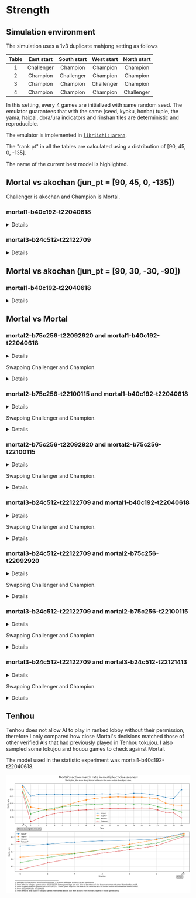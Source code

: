 # Strength
## Simulation environment
The simulation uses a 1v3 duplicate mahjong setting as follows

| Table | East start | South start | West start | North start |
|:---:|:---:|:---:|:---:|:---:|
| 1 | Challenger | Champion | Champion | Champion |
| 2 | Champion | Challenger | Champion | Champion |
| 3 | Champion | Champion | Challenger | Champion |
| 4 | Champion | Champion | Champion | Challenger |

In this setting, every 4 games are initialized with same random seed. The emulator guarantees that with the same (seed, kyoku, honba) tuple, the yama, haipai, dora/ura indicators and rinshan tiles are deterministic and reproducible.

The emulator is implemented in [`libriichi::arena`](https://github.com/Equim-chan/Mortal/tree/main/libriichi/src/arena).

The "rank pt" in all the tables are calculated using a distribution of [90, 45, 0, -135].

The name of the <span class="best-model">current best model</span> is highlighted.

## Mortal vs akochan (jun_pt = [90, 45, 0, -135])
Challenger is akochan and Champion is Mortal.

### mortal1-b40c192-t22040618
<details>

|  | akochan (x1) | **mortal1-b40c192-t22040618** (x3) |
|---:|:---|:---|
| Games | 23432 | 70296 |
| Rounds | 250168 | 750504 |
| Rounds as dealer | 61330 | 188838 |
|  |  |  |
| 1st (rate) | 5582 (0.238221) | 17850 (0.253926) |
| 2nd (rate) | 5521 (0.235618) | 17911 (0.254794) |
| 3rd (rate) | 5894 (0.251536) | 17538 (0.249488) |
| 4th (rate) | 6435 (0.274624) | 16997 (0.241792) |
| Tobi(rate) | 1916 (0.081769) | 4426 (0.062962) |
| Avg rank | 2.562564 | 2.479145 |
| Total rank pt | -117900 | 117900 |
| Avg rank pt | -5.031581 | **1.677194** 👑 |
| Total Δscore | -28694400 | 28694400 |
| Avg game Δscore | -1224.581769 | 408.193923 |
| Avg round Δscore | -114.700521 | 38.233507 |
|  |  |  |
| Win rate | 0.195952 | 0.213570 |
| Deal-in rate | 0.131907 | 0.114841 |
| Call rate | 0.333208 | 0.296321 |
| Riichi rate | 0.215923 | 0.181443 |
| Ryukyoku rate | 0.168335 | 0.168335 |
|  |  |  |
| Avg winning Δscore | 6747.283817 | 6483.038962 |
| Avg winning Δscore as dealer | 8812.331701 | 8439.922489 |
| Avg winning Δscore as non-dealer | 5996.378202 | 5727.687944 |
| Avg riichi winning Δscore | 8271.697489 | 8079.942256 |
| Avg open winning Δscore | 4976.754839 | 4976.946811 |
| Avg dama winning Δscore | 7745.257453 | 6515.832517 |
| Avg ryukyoku Δscore | 77.555091 | -25.851697 |
|  |  |  |
| Avg winning turn | 11.182881 | 11.129126 |
| Avg riichi winning turn | 11.249845 | 11.126644 |
| Avg open winning turn | 11.117438 | 11.086393 |
| Avg dama winning turn | 11.120403 | 11.264727 |
|  |  |  |
| Avg deal-in turn | 11.617261 | 11.485306 |
| Avg deal-in Δscore | -5334.579836 | -5332.635255 |
| Avg deal-in Δscore to dealer | -7075.531317 | -7104.268622 |
| Avg deal-in Δscore to non-dealer | -4692.321414 | -4716.800350 |
|  |  |  |
| Chasing riichi rate | 0.148842 | 0.180357 |
| Riichi chased rate | 0.182350 | 0.175775 |
| Winning rate after riichi | 0.447470 | 0.485805 |
| Deal-in rate after riichi | 0.159913 | 0.149147 |
| Avg riichi turn | 7.944443 | 7.798390 |
| Avg riichi Δscore | 2916.183794 | 3207.900187 |
|  |  |  |
| Avg number of calls | 1.433600 | 1.449355 |
| Winning rate after call | 0.267125 | 0.317703 |
| Deal-in rate after call | 0.145337 | 0.131733 |
| Avg call Δscore | 562.586674 | 907.807905 |
|  |  |  |
| Dealer wins/all dealer rounds | 0.213142 | 0.236388 |
| Dealer wins/all wins | 0.266661 | 0.278498 |
| Deal-in to dealer/all deal-ins | 0.269493 | 0.257945 |
|  |  |  |
| Yakuman (rate) | 21 (0.000083944) | 112 (0.000149233) |
| Nagashi mangan (rate) | 0 (0.000000000) | 20 (0.000026649) |

</details>

### <span class="best-model">mortal3-b24c512-t22122709</span>
<details>

|  | akochan (x1) | **<span class="best-model">mortal3-b24c512-t22122709</span>** (x3) |
|---:|:---|:---|
| Games | 13152 | 39456 |
| Rounds | 140132 | 420396 |
| Rounds as dealer | 34602 | 105530 |
|  |  |  |
| 1st (rate) | 3121 (0.237302) | 10031 (0.254233) |
| 2nd (rate) | 3116 (0.236922) | 10036 (0.254359) |
| 3rd (rate) | 3243 (0.246578) | 9909 (0.251141) |
| 4th (rate) | 3672 (0.279197) | 9480 (0.240268) |
| Tobi(rate) | 1028 (0.078163) | 2439 (0.061816) |
| Avg rank | 2.567670 | 2.477443 |
| Total rank pt | -74610 | 74610 |
| Avg rank pt | -5.672901 | **1.890967** 👑 |
| Total Δscore | -14601500 | 14601500 |
| Avg game Δscore | -1110.211375 | 370.070458 |
| Avg round Δscore | -104.198185 | 34.732728 |
|  |  |  |
| Win rate | 0.195352 | 0.212157 |
| Deal-in rate | 0.130420 | 0.112613 |
| Call rate | 0.330075 | 0.293685 |
| Riichi rate | 0.215304 | 0.189110 |
| Ryukyoku rate | 0.172801 | 0.172801 |
|  |  |  |
| Avg winning Δscore | 6807.616438 | 6510.059424 |
| Avg winning Δscore as dealer | 9027.834773 | 8508.379567 |
| Avg winning Δscore as non-dealer | 5983.888416 | 5760.331190 |
| Avg riichi winning Δscore | 8404.128236 | 8146.596125 |
| Avg open winning Δscore | 4985.047857 | 4842.311007 |
| Avg dama winning Δscore | 7606.341789 | 6749.915065 |
| Avg ryukyoku Δscore | 90.192030 | -30.064010 |
|  |  |  |
| Avg winning turn | 11.143854 | 11.182128 |
| Avg riichi winning turn | 11.242041 | 11.182500 |
| Avg open winning turn | 11.055497 | 11.142524 |
| Avg dama winning turn | 10.995995 | 11.320519 |
|  |  |  |
| Avg deal-in turn | 11.714325 | 11.457247 |
| Avg deal-in Δscore | -5299.611512 | -5284.607748 |
| Avg deal-in Δscore to dealer | -6995.398902 | -7088.703069 |
| Avg deal-in Δscore to non-dealer | -4706.123504 | -4674.846678 |
|  |  |  |
| Chasing riichi rate | 0.157370 | 0.180702 |
| Riichi chased rate | 0.183255 | 0.179620 |
| Winning rate after riichi | 0.445593 | 0.485013 |
| Deal-in rate after riichi | 0.159557 | 0.149470 |
| Avg riichi turn | 7.954758 | 7.815939 |
| Avg riichi Δscore | 2979.530012 | 3245.600684 |
|  |  |  |
| Avg number of calls | 1.441908 | 1.435309 |
| Winning rate after call | 0.268798 | 0.319494 |
| Deal-in rate after call | 0.145285 | 0.124854 |
| Avg call Δscore | 592.184460 | 914.366131 |
|  |  |  |
| Dealer wins/all dealer rounds | 0.214092 | 0.230579 |
| Dealer wins/all wins | 0.270612 | 0.272822 |
| Deal-in to dealer/all deal-ins | 0.259247 | 0.252609 |
|  |  |  |
| Yakuman (rate) | 16 (0.000114178) | 49 (0.000116557) |
| Nagashi mangan (rate) | 0 (0.000000000) | 46 (0.000109421) |

</details>

## Mortal vs akochan (jun_pt = [90, 30, -30, -90])
### mortal1-b40c192-t22040618
<details>

|  | akochan (x1) | **mortal1-b40c192-t22040618** (x3) |
|---:|:---|:---|
| Games | 24388 | 73164 |
| Rounds | 259986 | 779958 |
| Rounds as dealer | 63936 | 196050 |
|  |  |  |
| 1st (rate) | 6047 (0.247950) | 18341 (0.250683) |
| 2nd (rate) | 5887 (0.241389) | 18501 (0.252870) |
| 3rd (rate) | 5470 (0.224291) | 18918 (0.258570) |
| 4th (rate) | 6984 (0.286370) | 17404 (0.237877) |
| Tobi(rate) | 2058 (0.084386) | 4580 (0.062599) |
| Avg rank | 2.549082 | 2.483639 |
| Total rank pt | -133695 | 133695 |
| Avg rank pt | -5.481999 | **1.827333** 👑 |
| Total Δscore | -24085000 | 24085000 |
| Avg game Δscore | -987.575857 | 329.191952 |
| Avg round Δscore | -92.639604 | 30.879868 |
|  |  |  |
| Win rate | 0.197126 | 0.213935 |
| Deal-in rate | 0.138531 | 0.114030 |
| Call rate | 0.331276 | 0.296377 |
| Riichi rate | 0.225578 | 0.180537 |
| Ryukyoku rate | 0.166147 | 0.166147 |
|  |  |  |
| Avg winning Δscore | 6887.453659 | 6442.207240 |
| Avg winning Δscore as dealer | 9107.688304 | 8355.842889 |
| Avg winning Δscore as non-dealer | 6097.529166 | 5710.956124 |
| Avg riichi winning Δscore | 8426.118884 | 8015.720543 |
| Avg open winning Δscore | 5089.079611 | 4977.606459 |
| Avg dama winning Δscore | 7552.749577 | 6456.614746 |
| Avg ryukyoku Δscore | 168.024817 | -56.008272 |
|  |  |  |
| Avg winning turn | 11.229112 | 11.082213 |
| Avg riichi winning turn | 11.295316 | 11.068438 |
| Avg open winning turn | 11.173257 | 11.056963 |
| Avg dama winning turn | 11.048223 | 11.199211 |
|  |  |  |
| Avg deal-in turn | 11.619114 | 11.451006 |
| Avg deal-in Δscore | -5321.343292 | -5345.643643 |
| Avg deal-in Δscore to dealer | -6970.939034 | -7139.180226 |
| Avg deal-in Δscore to non-dealer | -4706.768293 | -4734.051536 |
|  |  |  |
| Chasing riichi rate | 0.166999 | 0.176882 |
| Riichi chased rate | 0.173581 | 0.183203 |
| Winning rate after riichi | 0.441182 | 0.488023 |
| Deal-in rate after riichi | 0.159309 | 0.150216 |
| Avg riichi turn | 8.046447 | 7.780905 |
| Avg riichi Δscore | 2947.654611 | 3181.566071 |
|  |  |  |
| Avg number of calls | 1.444425 | 1.453448 |
| Winning rate after call | 0.267187 | 0.320407 |
| Deal-in rate after call | 0.153808 | 0.131492 |
| Avg call Δscore | 564.244662 | 914.957043 |
|  |  |  |
| Dealer wins/all dealer rounds | 0.210351 | 0.235312 |
| Dealer wins/all wins | 0.262420 | 0.276477 |
| Deal-in to dealer/all deal-ins | 0.271435 | 0.254287 |
|  |  |  |
| Yakuman (rate) | 31 (0.000119237) | 163 (0.000208986) |
| Nagashi mangan (rate) | 0 (0.000000000) | 15 (0.000019232) |

</details>

## Mortal vs Mortal
### mortal2-b75c256-t22092920 and mortal1-b40c192-t22040618
<details>

|  | **mortal2-b75c256-t22092920** (x1) | mortal1-b40c192-t22040618 (x3) |
|---:|:---|:---|
| Games | 426000 | 1278000 |
| Rounds | 4568485 | 13705455 |
| Rounds as dealer | 1130506 | 3437979 |
|  |  |  |
| 1st (rate) | 107160 (0.251549) | 318840 (0.249484) |
| 2nd (rate) | 106427 (0.249829) | 319573 (0.250057) |
| 3rd (rate) | 105945 (0.248697) | 320055 (0.250434) |
| 4th (rate) | 106468 (0.249925) | 319532 (0.250025) |
| Tobi(rate) | 27006 (0.063394) | 87330 (0.068333) |
| Avg rank | 2.496998 | 2.501001 |
| Total rank pt | 60435 | -60435 |
| Avg rank pt | **0.141866** 👑 | -0.047289 |
| Total Δscore | 18652900 | -18652900 |
| Avg game Δscore | 43.786150 | -14.595383 |
| Avg round Δscore | 4.082951 | -1.360984 |
|  |  |  |
| Win rate | 0.201100 | 0.210842 |
| Deal-in rate | 0.113477 | 0.119711 |
| Call rate | 0.288314 | 0.295943 |
| Riichi rate | 0.173797 | 0.182667 |
| Ryukyoku rate | 0.170837 | 0.170837 |
|  |  |  |
| Avg winning Δscore | 6624.815505 | 6436.649081 |
| Avg winning Δscore as dealer | 8550.270545 | 8377.695608 |
| Avg winning Δscore as non-dealer | 5882.672301 | 5698.101070 |
| Avg riichi winning Δscore | 8235.661556 | 8026.424142 |
| Avg open winning Δscore | 5149.989008 | 4928.198868 |
| Avg dama winning Δscore | 6460.737173 | 6446.738607 |
| Avg ryukyoku Δscore | -67.458884 | 22.486295 |
|  |  |  |
| Avg winning turn | 11.073204 | 11.143723 |
| Avg riichi winning turn | 11.087846 | 11.151681 |
| Avg open winning turn | 11.010515 | 11.089835 |
| Avg dama winning turn | 11.225206 | 11.282352 |
|  |  |  |
| Avg deal-in turn | 11.502015 | 11.482273 |
| Avg deal-in Δscore | -5235.412861 | -5323.966492 |
| Avg deal-in Δscore to dealer | -6947.785537 | -7033.802381 |
| Avg deal-in Δscore to non-dealer | -4646.055777 | -4717.602231 |
|  |  |  |
| Chasing riichi rate | 0.163332 | 0.164827 |
| Riichi chased rate | 0.174174 | 0.168552 |
| Winning rate after riichi | 0.483505 | 0.479043 |
| Deal-in rate after riichi | 0.147938 | 0.149382 |
| Avg riichi turn | 7.751164 | 7.814533 |
| Avg riichi Δscore | 3278.816709 | 3131.209817 |
|  |  |  |
| Avg number of calls | 1.468083 | 1.444199 |
| Winning rate after call | 0.307361 | 0.312322 |
| Deal-in rate after call | 0.135190 | 0.136126 |
| Avg call Δscore | 920.822027 | 858.670427 |
|  |  |  |
| Dealer wins/all dealer rounds | 0.226089 | 0.231663 |
| Dealer wins/all wins | 0.278207 | 0.275619 |
| Deal-in to dealer/all deal-ins | 0.256050 | 0.261793 |
|  |  |  |
| Yakuman (rate) | 657 (0.000143811) | 2103 (0.000153443) |
| Nagashi mangan (rate) | 92 (0.000020138) | 403 (0.000029404) |

</details>

Swapping Challenger and Champion.

<details>

|  | **mortal1-b40c192-t22040618** (x1) | mortal2-b75c256-t22092920 (x3) |
|---:|:---|:---|
| Games | 404000 | 1212000 |
| Rounds | 4364061 | 13092183 |
| Rounds as dealer | 1103344 | 3260717 |
|  |  |  |
| 1st (rate) | 100909 (0.249775) | 303091 (0.250075) |
| 2nd (rate) | 101357 (0.250884) | 302643 (0.249705) |
| 3rd (rate) | 101105 (0.250260) | 302895 (0.249913) |
| 4th (rate) | 100629 (0.249082) | 303371 (0.250306) |
| Tobi(rate) | 29033 (0.071864) | 81611 (0.067336) |
| Avg rank | 2.498649 | 2.500450 |
| Total rank pt | 57960 | -57960 |
| Avg rank pt | **0.143465** 👑 | -0.047822 |
| Total Δscore | 13969900 | -13969900 |
| Avg game Δscore | 34.578960 | -11.526320 |
| Avg round Δscore | 3.201124 | -1.067041 |
|  |  |  |
| Win rate | 0.212621 | 0.201806 |
| Deal-in rate | 0.118069 | 0.112019 |
| Call rate | 0.296154 | 0.287104 |
| Riichi rate | 0.185261 | 0.176752 |
| Ryukyoku rate | 0.186210 | 0.186210 |
|  |  |  |
| Avg winning Δscore | 6468.779812 | 6662.244567 |
| Avg winning Δscore as dealer | 8402.976332 | 8583.978730 |
| Avg winning Δscore as non-dealer | 5726.791793 | 5914.078352 |
| Avg riichi winning Δscore | 8071.102088 | 8282.872970 |
| Avg open winning Δscore | 4920.254645 | 5141.249336 |
| Avg dama winning Δscore | 6487.726056 | 6499.767462 |
| Avg ryukyoku Δscore | 69.193852 | -23.064617 |
|  |  |  |
| Avg winning turn | 11.226868 | 11.165918 |
| Avg riichi winning turn | 11.219288 | 11.171787 |
| Avg open winning turn | 11.184648 | 11.112177 |
| Avg dama winning turn | 11.369596 | 11.309909 |
|  |  |  |
| Avg deal-in turn | 11.524012 | 11.554706 |
| Avg deal-in Δscore | -5461.129451 | -5379.466500 |
| Avg deal-in Δscore to dealer | -7145.173422 | -7080.005371 |
| Avg deal-in Δscore to non-dealer | -4849.924613 | -4777.221692 |
|  |  |  |
| Chasing riichi rate | 0.162070 | 0.159654 |
| Riichi chased rate | 0.162165 | 0.166870 |
| Winning rate after riichi | 0.478268 | 0.481330 |
| Deal-in rate after riichi | 0.146050 | 0.145433 |
| Avg riichi turn | 7.864415 | 7.809567 |
| Avg riichi Δscore | 3166.434464 | 3293.847974 |
|  |  |  |
| Avg number of calls | 1.435226 | 1.459294 |
| Winning rate after call | 0.310897 | 0.304871 |
| Deal-in rate after call | 0.133552 | 0.132994 |
| Avg call Δscore | 859.858175 | 912.474713 |
|  |  |  |
| Dealer wins/all dealer rounds | 0.233167 | 0.227058 |
| Dealer wins/all wins | 0.277256 | 0.280223 |
| Deal-in to dealer/all deal-ins | 0.266291 | 0.261529 |
|  |  |  |
| Yakuman (rate) | 675 (0.000154672) | 1843 (0.000140771) |
| Nagashi mangan (rate) | 140 (0.000032080) | 300 (0.000022914) |

</details>

### mortal2-b75c256-t22100115 and mortal1-b40c192-t22040618
<details>

|  | mortal2-b75c256-t22100115 (x1) | **mortal1-b40c192-t22040618** (x3) |
|---:|:---|:---|
| Games | 88000 | 264000 |
| Rounds | 938739 | 2816217 |
| Rounds as dealer | 232809 | 705930 |
|  |  |  |
| 1st (rate) | 23142 (0.262977) | 64858 (0.245674) |
| 2nd (rate) | 21440 (0.243636) | 66560 (0.252121) |
| 3rd (rate) | 20580 (0.233864) | 67420 (0.255379) |
| 4th (rate) | 22838 (0.259523) | 65162 (0.246826) |
| Tobi(rate) | 6158 (0.069977) | 18546 (0.070250) |
| Avg rank | 2.489932 | 2.503356 |
| Total rank pt | -35550 | 35550 |
| Avg rank pt | -0.403977 | **0.134659** 👑 |
| Total Δscore | 17452400 | -17452400 |
| Avg game Δscore | 198.322727 | -66.107576 |
| Avg round Δscore | 18.591323 | -6.197108 |
|  |  |  |
| Win rate | 0.201396 | 0.211725 |
| Deal-in rate | 0.120611 | 0.118825 |
| Call rate | 0.252337 | 0.297869 |
| Riichi rate | 0.214896 | 0.181350 |
| Ryukyoku rate | 0.167898 | 0.167898 |
|  |  |  |
| Avg winning Δscore | 6895.280813 | 6456.797252 |
| Avg winning Δscore as dealer | 8896.540353 | 8411.978003 |
| Avg winning Δscore as non-dealer | 6126.663299 | 5708.054700 |
| Avg riichi winning Δscore | 8226.234445 | 8055.765599 |
| Avg open winning Δscore | 5268.198657 | 4950.033985 |
| Avg dama winning Δscore | 6817.069924 | 6493.118161 |
| Avg ryukyoku Δscore | 33.715707 | -11.238569 |
|  |  |  |
| Avg winning turn | 11.181971 | 11.112885 |
| Avg riichi winning turn | 11.227615 | 11.129407 |
| Avg open winning turn | 11.090254 | 11.056002 |
| Avg dama winning turn | 11.307411 | 11.238720 |
|  |  |  |
| Avg deal-in turn | 11.509212 | 11.491703 |
| Avg deal-in Δscore | -5268.248220 | -5371.322657 |
| Avg deal-in Δscore to dealer | -6986.856002 | -7088.977424 |
| Avg deal-in Δscore to non-dealer | -4661.518881 | -4764.608616 |
|  |  |  |
| Chasing riichi rate | 0.183338 | 0.173439 |
| Riichi chased rate | 0.167614 | 0.188733 |
| Winning rate after riichi | 0.460896 | 0.482050 |
| Deal-in rate after riichi | 0.157304 | 0.149767 |
| Avg riichi turn | 7.970679 | 7.798867 |
| Avg riichi Δscore | 3023.188801 | 3154.216686 |
|  |  |  |
| Avg number of calls | 1.441297 | 1.447179 |
| Winning rate after call | 0.316803 | 0.313935 |
| Deal-in rate after call | 0.139772 | 0.135112 |
| Avg call Δscore | 997.837715 | 861.855676 |
|  |  |  |
| Dealer wins/all dealer rounds | 0.225344 | 0.233891 |
| Dealer wins/all wins | 0.277492 | 0.276910 |
| Deal-in to dealer/all deal-ins | 0.260921 | 0.261023 |
|  |  |  |
| Yakuman (rate) | 155 (0.000165115) | 510 (0.000181094) |
| Nagashi mangan (rate) | 29 (0.000030893) | 94 (0.000033378) |

</details>

Swapping Challenger and Champion.

<details>

|  | **mortal1-b40c192-t22040618** (x1) | mortal2-b75c256-t22100115 (x3) |
|---:|:---|:---|
| Games | 184000 | 552000 |
| Rounds | 1949267 | 5847801 |
| Rounds as dealer | 490808 | 1458459 |
|  |  |  |
| 1st (rate) | 43859 (0.238364) | 140141 (0.253879) |
| 2nd (rate) | 46785 (0.254266) | 137215 (0.248578) |
| 3rd (rate) | 49108 (0.266891) | 134892 (0.244370) |
| 4th (rate) | 44248 (0.240478) | 139752 (0.253174) |
| Tobi(rate) | 13951 (0.075821) | 42533 (0.077053) |
| Avg rank | 2.509484 | 2.496839 |
| Total rank pt | 79155 | -79155 |
| Avg rank pt | **0.430190** 👑 | -0.143397 |
| Total Δscore | -27210700 | 27210700 |
| Avg game Δscore | -147.884239 | 49.294746 |
| Avg round Δscore | -13.959452 | 4.653151 |
|  |  |  |
| Win rate | 0.214427 | 0.203815 |
| Deal-in rate | 0.114537 | 0.116552 |
| Call rate | 0.298879 | 0.252706 |
| Riichi rate | 0.182324 | 0.216687 |
| Ryukyoku rate | 0.178674 | 0.178674 |
|  |  |  |
| Avg winning Δscore | 6536.850290 | 6979.860891 |
| Avg winning Δscore as dealer | 8484.620894 | 8965.835300 |
| Avg winning Δscore as non-dealer | 5789.726810 | 6209.649582 |
| Avg riichi winning Δscore | 8147.536626 | 8309.278377 |
| Avg open winning Δscore | 5020.329473 | 5337.498028 |
| Avg dama winning Δscore | 6549.632467 | 6890.664374 |
| Avg ryukyoku Δscore | -27.239265 | 9.079755 |
|  |  |  |
| Avg winning turn | 11.155595 | 11.208098 |
| Avg riichi winning turn | 11.160617 | 11.252630 |
| Avg open winning turn | 11.102974 | 11.112422 |
| Avg dama winning turn | 11.299210 | 11.347049 |
|  |  |  |
| Avg deal-in turn | 11.557105 | 11.590087 |
| Avg deal-in Δscore | -5644.898169 | -5536.106677 |
| Avg deal-in Δscore to dealer | -7381.606863 | -7276.555470 |
| Avg deal-in Δscore to non-dealer | -5026.326180 | -4916.529358 |
|  |  |  |
| Chasing riichi rate | 0.190536 | 0.200899 |
| Riichi chased rate | 0.225179 | 0.203861 |
| Winning rate after riichi | 0.485906 | 0.464404 |
| Deal-in rate after riichi | 0.147902 | 0.154747 |
| Avg riichi turn | 7.823572 | 8.000077 |
| Avg riichi Δscore | 3201.643510 | 3069.475433 |
|  |  |  |
| Avg number of calls | 1.445138 | 1.438486 |
| Winning rate after call | 0.315708 | 0.317395 |
| Deal-in rate after call | 0.129363 | 0.135622 |
| Avg call Δscore | 892.875497 | 1007.683110 |
|  |  |  |
| Dealer wins/all dealer rounds | 0.236096 | 0.228368 |
| Dealer wins/all wins | 0.277237 | 0.279448 |
| Deal-in to dealer/all deal-ins | 0.262632 | 0.262530 |
|  |  |  |
| Yakuman (rate) | 317 (0.000162625) | 913 (0.000156127) |
| Nagashi mangan (rate) | 57 (0.000029242) | 203 (0.000034714) |

</details>

### mortal2-b75c256-t22092920 and mortal2-b75c256-t22100115
<details>

|  | **mortal2-b75c256-t22100115** (x1) | mortal2-b75c256-t22092920 (x3) |
|---:|:---|:---|
| Games | 186000 | 558000 |
| Rounds | 2000904 | 6002712 |
| Rounds as dealer | 502601 | 1498303 |
|  |  |  |
| 1st (rate) | 49051 (0.263715) | 136949 (0.245428) |
| 2nd (rate) | 45866 (0.246591) | 140134 (0.251136) |
| 3rd (rate) | 43639 (0.234618) | 142361 (0.255127) |
| 4th (rate) | 47444 (0.255075) | 138556 (0.248308) |
| Tobi(rate) | 14221 (0.076457) | 39735 (0.071210) |
| Avg rank | 2.481054 | 2.506315 |
| Total rank pt | 73620 | -73620 |
| Avg rank pt | **0.395806** 👑 | -0.131935 |
| Total Δscore | 52811900 | -52811900 |
| Avg game Δscore | 283.934946 | -94.644982 |
| Avg round Δscore | 26.394020 | -8.798007 |
|  |  |  |
| Win rate | 0.203744 | 0.202917 |
| Deal-in rate | 0.117473 | 0.109930 |
| Call rate | 0.250955 | 0.288268 |
| Riichi rate | 0.221043 | 0.177158 |
| Ryukyoku rate | 0.191611 | 0.191611 |
|  |  |  |
| Avg winning Δscore | 6968.286269 | 6705.932998 |
| Avg winning Δscore as dealer | 8960.625295 | 8626.184921 |
| Avg winning Δscore as non-dealer | 6189.807733 | 5950.988887 |
| Avg riichi winning Δscore | 8293.544525 | 8325.528002 |
| Avg open winning Δscore | 5273.455000 | 5181.309799 |
| Avg dama winning Δscore | 6928.691741 | 6573.246859 |
| Avg ryukyoku Δscore | 96.472055 | -32.157352 |
|  |  |  |
| Avg winning turn | 11.311866 | 11.193509 |
| Avg riichi winning turn | 11.339468 | 11.191932 |
| Avg open winning turn | 11.237098 | 11.142963 |
| Avg dama winning turn | 11.442988 | 11.348828 |
|  |  |  |
| Avg deal-in turn | 11.590463 | 11.601442 |
| Avg deal-in Δscore | -5483.272283 | -5512.258725 |
| Avg deal-in Δscore to dealer | -7189.870072 | -7213.092520 |
| Avg deal-in Δscore to non-dealer | -4861.026769 | -4901.751503 |
|  |  |  |
| Chasing riichi rate | 0.178247 | 0.167947 |
| Riichi chased rate | 0.158336 | 0.185398 |
| Winning rate after riichi | 0.458852 | 0.481619 |
| Deal-in rate after riichi | 0.152395 | 0.145284 |
| Avg riichi turn | 8.068444 | 7.821574 |
| Avg riichi Δscore | 3062.570825 | 3297.736095 |
|  |  |  |
| Avg number of calls | 1.425741 | 1.457532 |
| Winning rate after call | 0.313837 | 0.305507 |
| Deal-in rate after call | 0.135666 | 0.129938 |
| Avg call Δscore | 1003.224226 | 928.448665 |
|  |  |  |
| Dealer wins/all dealer rounds | 0.227891 | 0.229417 |
| Dealer wins/all wins | 0.280956 | 0.282201 |
| Deal-in to dealer/all deal-ins | 0.267191 | 0.264136 |
|  |  |  |
| Yakuman (rate) | 357 (0.000178419) | 898 (0.000149599) |
| Nagashi mangan (rate) | 83 (0.000041481) | 157 (0.000026155) |

</details>

Swapping Challenger and Champion.

<details>

|  | **mortal2-b75c256-t22092920** (x1) | mortal2-b75c256-t22100115 (x3) |
|---:|:---|:---|
| Games | 468000 | 1404000 |
| Rounds | 4970641 | 14911923 |
| Rounds as dealer | 1238715 | 3731926 |
|  |  |  |
| 1st (rate) | 111524 (0.238299) | 356476 (0.253900) |
| 2nd (rate) | 118662 (0.253551) | 349338 (0.248816) |
| 3rd (rate) | 124344 (0.265692) | 343656 (0.244769) |
| 4th (rate) | 113470 (0.242457) | 354530 (0.252514) |
| Tobi(rate) | 34046 (0.072748) | 111105 (0.079135) |
| Avg rank | 2.512308 | 2.495897 |
| Total rank pt | 58500 | -58500 |
| Avg rank pt | 0.125000 👑 | -0.041667 |
| Total Δscore | -87196300 | 87196300 |
| Avg game Δscore | -186.316880 | 62.105627 |
| Avg round Δscore | -17.542265 | 5.847422 |
|  |  |  |
| Win rate | 0.204451 | 0.204526 |
| Deal-in rate | 0.107986 | 0.115582 |
| Call rate | 0.289977 | 0.252561 |
| Riichi rate | 0.175660 | 0.218852 |
| Ryukyoku rate | 0.186354 | 0.186354 |
|  |  |  |
| Avg winning Δscore | 6743.228986 | 6999.379451 |
| Avg winning Δscore as dealer | 8653.390068 | 8978.546069 |
| Avg winning Δscore as non-dealer | 5997.652908 | 6231.775811 |
| Avg riichi winning Δscore | 8362.778335 | 8330.640680 |
| Avg open winning Δscore | 5249.764725 | 5334.895698 |
| Avg dama winning Δscore | 6589.944050 | 6939.807426 |
| Avg ryukyoku Δscore | -89.135558 | 29.711853 |
|  |  |  |
| Avg winning turn | 11.133417 | 11.256085 |
| Avg riichi winning turn | 11.148786 | 11.294117 |
| Avg open winning turn | 11.070347 | 11.167886 |
| Avg dama winning turn | 11.281376 | 11.394572 |
|  |  |  |
| Avg deal-in turn | 11.628012 | 11.622673 |
| Avg deal-in Δscore | -5636.075222 | -5611.253453 |
| Avg deal-in Δscore to dealer | -7372.437410 | -7336.220817 |
| Avg deal-in Δscore to non-dealer | -5024.106218 | -4989.261629 |
|  |  |  |
| Chasing riichi rate | 0.187202 | 0.200789 |
| Riichi chased rate | 0.228946 | 0.202108 |
| Winning rate after riichi | 0.486471 | 0.462388 |
| Deal-in rate after riichi | 0.146565 | 0.153587 |
| Avg riichi turn | 7.799500 | 8.029891 |
| Avg riichi Δscore | 3316.085242 | 3065.027878 |
|  |  |  |
| Avg number of calls | 1.465461 | 1.434810 |
| Winning rate after call | 0.309184 | 0.317169 |
| Deal-in rate after call | 0.128032 | 0.134245 |
| Avg call Δscore | 948.564180 | 1011.617646 |
|  |  |  |
| Dealer wins/all dealer rounds | 0.230323 | 0.228383 |
| Dealer wins/all wins | 0.280742 | 0.279457 |
| Deal-in to dealer/all deal-ins | 0.260597 | 0.265020 |
|  |  |  |
| Yakuman (rate) | 731 (0.000147064) | 2437 (0.000163426) |
| Nagashi mangan (rate) | 137 (0.000027562) | 575 (0.000038560) |

</details>

### <span class="best-model">mortal3-b24c512-t22122709</span> and mortal1-b40c192-t22040618
<details>

Seed: nonce=range(10000, 260000), key=0xd5dfaa4cef265cd7

|  | **<span class="best-model">mortal3-b24c512-t22122709</span>** (x1) | mortal1-b40c192-t22040618 (x3) |
|---:|:---|:---|
| Games | 1000000 | 3000000 |
| Rounds | 10695634 | 32086902 |
| Rounds as dealer | 2658828 | 8036806 |
|  |  |  |
| 1st (rate) | 252650 (0.252650) | 747350 (0.249117) |
| 2nd (rate) | 247931 (0.247931) | 752069 (0.250690) |
| 3rd (rate) | 248607 (0.248607) | 751393 (0.250464) |
| 4th (rate) | 250812 (0.250812) | 749188 (0.249729) |
| Tobi(rate) | 67045 (0.067045) | 197266 (0.065755) |
| Avg rank | 2.497581 | 2.500806 |
| Total rank pt | 35775 | -35775 |
| Avg rank pt | **0.035775** 👑 | -0.011925 |
| Total Δscore | -62641200 | 62641200 |
| Avg game Δscore | -62.641200 | 20.880400 |
| Avg round Δscore | -5.856708 | 1.952236 |
|  |  |  |
| Win rate | 0.208091 | 0.210464 |
| Deal-in rate | 0.119449 | 0.119959 |
| Call rate | 0.294222 | 0.295577 |
| Riichi rate | 0.188956 | 0.181209 |
| Ryukyoku rate | 0.165081 | 0.165081 |
|  |  |  |
| Avg winning Δscore | 6449.130348 | 6424.322248 |
| Avg winning Δscore as dealer | 8419.583823 | 8363.884227 |
| Avg winning Δscore as non-dealer | 5712.776286 | 5688.908765 |
| Avg riichi winning Δscore | 8035.032474 | 8015.259869 |
| Avg open winning Δscore | 4824.707771 | 4921.858157 |
| Avg dama winning Δscore | 6693.977160 | 6439.002502 |
| Avg ryukyoku Δscore | -7.396714 | 2.465571 |
|  |  |  |
| Avg winning turn | 11.119622 | 11.091341 |
| Avg riichi winning turn | 11.138805 | 11.108040 |
| Avg open winning turn | 11.088877 | 11.028942 |
| Avg dama winning turn | 11.163080 | 11.233838 |
|  |  |  |
| Avg deal-in turn | 11.401893 | 11.469167 |
| Avg deal-in Δscore | -5218.971087 | -5258.480211 |
| Avg deal-in Δscore to dealer | -6911.768558 | -6973.255171 |
| Avg deal-in Δscore to non-dealer | -4626.232841 | -4661.005910 |
|  |  |  |
| Chasing riichi rate | 0.161910 | 0.168683 |
| Riichi chased rate | 0.173607 | 0.171993 |
| Winning rate after riichi | 0.479358 | 0.481873 |
| Deal-in rate after riichi | 0.150173 | 0.150826 |
| Avg riichi turn | 7.806175 | 7.789729 |
| Avg riichi Δscore | 3134.217928 | 3145.470729 |
|  |  |  |
| Avg number of calls | 1.432339 | 1.449045 |
| Winning rate after call | 0.313502 | 0.313821 |
| Deal-in rate after call | 0.133932 | 0.136927 |
| Avg call Δscore | 848.863432 | 861.857731 |
|  |  |  |
| Dealer wins/all dealer rounds | 0.227718 | 0.231012 |
| Dealer wins/all wins | 0.272038 | 0.274923 |
| Deal-in to dealer/all deal-ins | 0.259343 | 0.258395 |
|  |  |  |
| Yakuman (rate) | 1399 (0.000130801) | 5116 (0.000159442) |
| Nagashi mangan (rate) | 753 (0.000070403) | 927 (0.000028890) |

</details>

Swapping Challenger and Champion.

<details>

Seed: nonce=range(10000, 260000), key=0xd5dfaa4cef265cd7

|  | mortal1-b40c192-t22040618 (x1) | **<span class="best-model">mortal3-b24c512-t22122709</span>** (x3) |
|---:|:---|:---|
| Games | 1000000 | 3000000 |
| Rounds | 10681846 | 32045538 |
| Rounds as dealer | 2686542 | 7995304 |
|  |  |  |
| 1st (rate) | 247830 (0.247830) | 752170 (0.250723) |
| 2nd (rate) | 251678 (0.251678) | 748322 (0.249441) |
| 3rd (rate) | 250287 (0.250287) | 749713 (0.249904) |
| 4th (rate) | 250205 (0.250205) | 749795 (0.249932) |
| Tobi(rate) | 64486 (0.064486) | 196291 (0.065430) |
| Avg rank | 2.502867 | 2.499044 |
| Total rank pt | -147465 | 147465 |
| Avg rank pt | -0.147465 | **0.049155** 👑 |
| Total Δscore | 66038200 | -66038200 |
| Avg game Δscore | 66.038200 | -22.012733 |
| Avg round Δscore | 6.182283 | -2.060761 |
|  |  |  |
| Win rate | 0.210470 | 0.208555 |
| Deal-in rate | 0.118683 | 0.118394 |
| Call rate | 0.294801 | 0.293244 |
| Riichi rate | 0.181426 | 0.188990 |
| Ryukyoku rate | 0.168219 | 0.168219 |
|  |  |  |
| Avg winning Δscore | 6441.741107 | 6463.110036 |
| Avg winning Δscore as dealer | 8389.178064 | 8435.434308 |
| Avg winning Δscore as non-dealer | 5701.832421 | 5725.629723 |
| Avg riichi winning Δscore | 8040.795495 | 8056.487760 |
| Avg open winning Δscore | 4921.799428 | 4821.942178 |
| Avg dama winning Δscore | 6452.432258 | 6720.265364 |
| Avg ryukyoku Δscore | 15.347898 | -5.115966 |
|  |  |  |
| Avg winning turn | 11.083579 | 11.110649 |
| Avg riichi winning turn | 11.111335 | 11.143880 |
| Avg open winning turn | 11.006246 | 11.056852 |
| Avg dama winning turn | 11.237825 | 11.186742 |
|  |  |  |
| Avg deal-in turn | 11.495143 | 11.425903 |
| Avg deal-in Δscore | -5268.128750 | -5226.544027 |
| Avg deal-in Δscore to dealer | -7013.511667 | -6942.419782 |
| Avg deal-in Δscore to non-dealer | -4666.693040 | -4631.493791 |
|  |  |  |
| Chasing riichi rate | 0.174701 | 0.168081 |
| Riichi chased rate | 0.174329 | 0.175712 |
| Winning rate after riichi | 0.482719 | 0.480700 |
| Deal-in rate after riichi | 0.150422 | 0.150047 |
| Avg riichi turn | 7.793320 | 7.812665 |
| Avg riichi Δscore | 3172.162360 | 3159.695391 |
|  |  |  |
| Avg number of calls | 1.449919 | 1.434968 |
| Winning rate after call | 0.313266 | 0.314411 |
| Deal-in rate after call | 0.135724 | 0.132926 |
| Avg call Δscore | 866.934708 | 856.788630 |
|  |  |  |
| Dealer wins/all dealer rounds | 0.230408 | 0.227492 |
| Dealer wins/all wins | 0.275331 | 0.272153 |
| Deal-in to dealer/all deal-ins | 0.256277 | 0.257494 |
|  |  |  |
| Yakuman (rate) | 1715 (0.000160553) | 4260 (0.000132936) |
| Nagashi mangan (rate) | 346 (0.000032391) | 2298 (0.000071710) |

</details>

### <span class="best-model">mortal3-b24c512-t22122709</span> and mortal2-b75c256-t22092920
<details>

Seed: nonce=range(10000, 260000), key=0xd5dfaa4cef265cd7

|  | **<span class="best-model">mortal3-b24c512-t22122709</span>** (x1) | mortal2-b75c256-t22092920 (x3) |
|---:|:---|:---|
| Games | 1000000 | 3000000 |
| Rounds | 10794074 | 32382222 |
| Rounds as dealer | 2714189 | 8079885 |
|  |  |  |
| 1st (rate) | 253921 (0.253921) | 746079 (0.248693) |
| 2nd (rate) | 249095 (0.249095) | 750905 (0.250302) |
| 3rd (rate) | 248901 (0.248901) | 751099 (0.250366) |
| 4th (rate) | 248083 (0.248083) | 751917 (0.250639) |
| Tobi(rate) | 71932 (0.071932) | 199836 (0.066612) |
| Avg rank | 2.491146 | 2.502951 |
| Total rank pt | 570960 | -570960 |
| Avg rank pt | **0.570960** 👑 | -0.190320 |
| Total Δscore | 12519600 | -12519600 |
| Avg game Δscore | 12.519600 | -4.173200 |
| Avg round Δscore | 1.159859 | -0.386620 |
|  |  |  |
| Win rate | 0.210818 | 0.201898 |
| Deal-in rate | 0.116902 | 0.111598 |
| Call rate | 0.293437 | 0.286838 |
| Riichi rate | 0.193449 | 0.176785 |
| Ryukyoku rate | 0.187581 | 0.187581 |
|  |  |  |
| Avg winning Δscore | 6505.488403 | 6667.890829 |
| Avg winning Δscore as dealer | 8477.982575 | 8596.257317 |
| Avg winning Δscore as non-dealer | 5759.386298 | 5917.334229 |
| Avg riichi winning Δscore | 8093.932156 | 8287.397743 |
| Avg open winning Δscore | 4822.253967 | 5141.377214 |
| Avg dama winning Δscore | 6779.976814 | 6514.201122 |
| Avg ryukyoku Δscore | 61.932587 | -20.644196 |
|  |  |  |
| Avg winning turn | 11.264049 | 11.163706 |
| Avg riichi winning turn | 11.270153 | 11.175177 |
| Avg open winning turn | 11.240304 | 11.104653 |
| Avg dama winning turn | 11.323828 | 11.306526 |
|  |  |  |
| Avg deal-in turn | 11.485562 | 11.574023 |
| Avg deal-in Δscore | -5426.145463 | -5381.267182 |
| Avg deal-in Δscore to dealer | -7103.013105 | -7091.845074 |
| Avg deal-in Δscore to non-dealer | -4818.004676 | -4781.601931 |
|  |  |  |
| Chasing riichi rate | 0.157252 | 0.162370 |
| Riichi chased rate | 0.163592 | 0.167532 |
| Winning rate after riichi | 0.477378 | 0.481816 |
| Deal-in rate after riichi | 0.145369 | 0.145891 |
| Avg riichi turn | 7.897461 | 7.814115 |
| Avg riichi Δscore | 3168.973852 | 3300.285237 |
|  |  |  |
| Avg number of calls | 1.418284 | 1.459495 |
| Winning rate after call | 0.311955 | 0.304760 |
| Deal-in rate after call | 0.130134 | 0.132450 |
| Avg call Δscore | 856.123294 | 914.165276 |
|  |  |  |
| Dealer wins/all dealer rounds | 0.230094 | 0.226703 |
| Dealer wins/all wins | 0.274444 | 0.280171 |
| Deal-in to dealer/all deal-ins | 0.266144 | 0.259568 |
|  |  |  |
| Yakuman (rate) | 1464 (0.000135630) | 4806 (0.000148415) |
| Nagashi mangan (rate) | 926 (0.000085788) | 768 (0.000023717) |

</details>

Swapping Challenger and Champion.

<details>

Seed: nonce=range(10000, 260000), key=0xd5dfaa4cef265cd7

|  | mortal2-b75c256-t22092920 (x1) | **<span class="best-model">mortal3-b24c512-t22122709</span>** (x3) |
|---:|:---|:---|
| Games | 1000000 | 3000000 |
| Rounds | 10709917 | 32129751 |
| Rounds as dealer | 2664203 | 8045714 |
|  |  |  |
| 1st (rate) | 247855 (0.247855) | 752145 (0.250715) |
| 2nd (rate) | 251110 (0.251110) | 748890 (0.249630) |
| 3rd (rate) | 249961 (0.249961) | 750039 (0.250013) |
| 4th (rate) | 251074 (0.251074) | 748926 (0.249642) |
| Tobi(rate) | 61718 (0.061718) | 202260 (0.067420) |
| Avg rank | 2.504254 | 2.498582 |
| Total rank pt | -288090 | 288090 |
| Avg rank pt | -0.288090 | **0.096030** 👑 |
| Total Δscore | 38611300 | -38611300 |
| Avg game Δscore | 38.611300 | -12.870433 |
| Avg round Δscore | 3.605191 | -1.201730 |
|  |  |  |
| Win rate | 0.200728 | 0.209391 |
| Deal-in rate | 0.111855 | 0.117746 |
| Call rate | 0.286540 | 0.293106 |
| Riichi rate | 0.173787 | 0.190548 |
| Ryukyoku rate | 0.175353 | 0.175353 |
|  |  |  |
| Avg winning Δscore | 6646.797620 | 6478.638827 |
| Avg winning Δscore as dealer | 8583.476603 | 8452.863873 |
| Avg winning Δscore as non-dealer | 5898.761921 | 5738.410751 |
| Avg riichi winning Δscore | 8278.209005 | 8074.388079 |
| Avg open winning Δscore | 5138.402803 | 4818.069187 |
| Avg dama winning Δscore | 6476.611784 | 6737.745891 |
| Avg ryukyoku Δscore | -56.753716 | 18.917905 |
|  |  |  |
| Avg winning turn | 11.065420 | 11.159526 |
| Avg riichi winning turn | 11.087838 | 11.186097 |
| Avg open winning turn | 10.983828 | 11.111529 |
| Avg dama winning turn | 11.250609 | 11.235839 |
|  |  |  |
| Avg deal-in turn | 11.545093 | 11.457348 |
| Avg deal-in Δscore | -5254.747624 | -5286.519366 |
| Avg deal-in Δscore to dealer | -6997.933170 | -6998.560141 |
| Avg deal-in Δscore to non-dealer | -4664.630758 | -4688.125901 |
|  |  |  |
| Chasing riichi rate | 0.171227 | 0.166480 |
| Riichi chased rate | 0.176573 | 0.172225 |
| Winning rate after riichi | 0.484899 | 0.479996 |
| Deal-in rate after riichi | 0.148462 | 0.148330 |
| Avg riichi turn | 7.749868 | 7.842133 |
| Avg riichi Δscore | 3313.932502 | 3172.073099 |
|  |  |  |
| Avg number of calls | 1.469039 | 1.430194 |
| Winning rate after call | 0.306840 | 0.313696 |
| Deal-in rate after call | 0.133631 | 0.131876 |
| Avg call Δscore | 921.151061 | 856.316664 |
|  |  |  |
| Dealer wins/all dealer rounds | 0.224828 | 0.228026 |
| Dealer wins/all wins | 0.278628 | 0.272699 |
| Deal-in to dealer/all deal-ins | 0.252911 | 0.258996 |
|  |  |  |
| Yakuman (rate) | 1576 (0.000147153) | 4308 (0.000134081) |
| Nagashi mangan (rate) | 218 (0.000020355) | 2543 (0.000079148) |

</details>


### <span class="best-model">mortal3-b24c512-t22122709</span> and mortal2-b75c256-t22100115
<details>

Seed: nonce=range(10000, 260000), key=0xd5dfaa4cef265cd7

|  | **<span class="best-model">mortal3-b24c512-t22122709</span>** (x1) | mortal2-b75c256-t22100115 (x3) |
|---:|:---|:---|
| Games | 1000000 | 3000000 |
| Rounds | 10580180 | 31740540 |
| Rounds as dealer | 2650320 | 7929860 |
|  |  |  |
| 1st (rate) | 240497 (0.240497) | 759503 (0.253168) |
| 2nd (rate) | 252350 (0.252350) | 747650 (0.249217) |
| 3rd (rate) | 266247 (0.266247) | 733753 (0.244584) |
| 4th (rate) | 240906 (0.240906) | 759094 (0.253031) |
| Tobi(rate) | 76286 (0.076286) | 229191 (0.076397) |
| Avg rank | 2.507562 | 2.497479 |
| Total rank pt | 478170 | -478170 |
| Avg rank pt | **0.478170** 👑 | -0.159390 |
| Total Δscore | -234662700 | 234662700 |
| Avg game Δscore | -234.662700 | 78.220900 |
| Avg round Δscore | -22.179462 | 7.393154 |
|  |  |  |
| Win rate | 0.212137 | 0.204120 |
| Deal-in rate | 0.113633 | 0.116214 |
| Call rate | 0.295817 | 0.252353 |
| Riichi rate | 0.190434 | 0.217060 |
| Ryukyoku rate | 0.179934 | 0.179934 |
|  |  |  |
| Avg winning Δscore | 6562.081044 | 6982.614957 |
| Avg winning Δscore as dealer | 8524.919488 | 8972.527641 |
| Avg winning Δscore as non-dealer | 5820.523974 | 6214.663863 |
| Avg riichi winning Δscore | 8155.308152 | 8325.205145 |
| Avg open winning Δscore | 4918.650745 | 5324.010738 |
| Avg dama winning Δscore | 6841.466884 | 6892.135765 |
| Avg ryukyoku Δscore | -33.449963 | 11.149988 |
|  |  |  |
| Avg winning turn | 11.174078 | 11.210121 |
| Avg riichi winning turn | 11.193804 | 11.260085 |
| Avg open winning turn | 11.131523 | 11.105989 |
| Avg dama winning turn | 11.256423 | 11.355080 |
|  |  |  |
| Avg deal-in turn | 11.526976 | 11.612176 |
| Avg deal-in Δscore | -5606.544790 | -5540.796351 |
| Avg deal-in Δscore to dealer | -7334.694569 | -7293.048601 |
| Avg deal-in Δscore to non-dealer | -4991.365772 | -4922.769562 |
|  |  |  |
| Chasing riichi rate | 0.186378 | 0.205428 |
| Riichi chased rate | 0.229815 | 0.205832 |
| Winning rate after riichi | 0.483319 | 0.464406 |
| Deal-in rate after riichi | 0.147901 | 0.155449 |
| Avg riichi turn | 7.846743 | 8.008428 |
| Avg riichi Δscore | 3180.381244 | 3072.441118 |
|  |  |  |
| Avg number of calls | 1.430774 | 1.439585 |
| Winning rate after call | 0.316797 | 0.318383 |
| Deal-in rate after call | 0.126578 | 0.135364 |
| Avg call Δscore | 885.025674 | 1009.641505 |
|  |  |  |
| Dealer wins/all dealer rounds | 0.232213 | 0.227507 |
| Dealer wins/all wins | 0.274204 | 0.278459 |
| Deal-in to dealer/all deal-ins | 0.262524 | 0.260740 |
|  |  |  |
| Yakuman (rate) | 1437 (0.000135820) | 5293 (0.000166758) |
| Nagashi mangan (rate) | 915 (0.000086482) | 1191 (0.000037523) |

</details>

Swapping Challenger and Champion.

<details>

Seed: nonce=range(10000, 260000), key=0xd5dfaa4cef265cd7

|  | mortal2-b75c256-t22100115 (x1) | **<span class="best-model">mortal3-b24c512-t22122709</span>** (x3) |
|---:|:---|:---|
| Games | 1000000 | 3000000 |
| Rounds | 10643651 | 31930953 |
| Rounds as dealer | 2657147 | 7986504 |
|  |  |  |
| 1st (rate) | 259347 (0.259347) | 740653 (0.246884) |
| 2nd (rate) | 247816 (0.247816) | 752184 (0.250728) |
| 3rd (rate) | 234215 (0.234215) | 765785 (0.255262) |
| 4th (rate) | 258622 (0.258622) | 741378 (0.247126) |
| Tobi(rate) | 67944 (0.067944) | 205917 (0.068639) |
| Avg rank | 2.492112 | 2.502629 |
| Total rank pt | -421020 | 421020 |
| Avg rank pt | -0.421020 | **0.140340** 👑 |
| Total Δscore | 228401300 | -228401300 |
| Avg game Δscore | 228.401300 | -76.133767 |
| Avg round Δscore | 21.458924 | -7.152975 |
|  |  |  |
| Win rate | 0.201474 | 0.210016 |
| Deal-in rate | 0.118739 | 0.116618 |
| Call rate | 0.250626 | 0.293914 |
| Riichi rate | 0.215169 | 0.189668 |
| Ryukyoku rate | 0.172833 | 0.172833 |
|  |  |  |
| Avg winning Δscore | 6915.148973 | 6497.758759 |
| Avg winning Δscore as dealer | 8911.680881 | 8466.896617 |
| Avg winning Δscore as non-dealer | 6150.055376 | 5759.151321 |
| Avg riichi winning Δscore | 8264.591750 | 8098.586794 |
| Avg open winning Δscore | 5247.716013 | 4845.293569 |
| Avg dama winning Δscore | 6817.927961 | 6758.749431 |
| Avg ryukyoku Δscore | 40.759326 | -13.586442 |
|  |  |  |
| Avg winning turn | 11.168466 | 11.132965 |
| Avg riichi winning turn | 11.220550 | 11.166051 |
| Avg open winning turn | 11.055192 | 11.077232 |
| Avg dama winning turn | 11.336143 | 11.215639 |
|  |  |  |
| Avg deal-in turn | 11.561293 | 11.470561 |
| Avg deal-in Δscore | -5287.797651 | -5343.773976 |
| Avg deal-in Δscore to dealer | -7030.056513 | -7068.283142 |
| Avg deal-in Δscore to non-dealer | -4686.285173 | -4743.306272 |
|  |  |  |
| Chasing riichi rate | 0.193987 | 0.176314 |
| Riichi chased rate | 0.171859 | 0.194337 |
| Winning rate after riichi | 0.462808 | 0.482173 |
| Deal-in rate after riichi | 0.156977 | 0.149222 |
| Avg riichi turn | 7.977237 | 7.827756 |
| Avg riichi Δscore | 3067.251642 | 3179.022276 |
|  |  |  |
| Avg number of calls | 1.442432 | 1.434169 |
| Winning rate after call | 0.316296 | 0.315339 |
| Deal-in rate after call | 0.139166 | 0.130661 |
| Avg call Δscore | 990.477231 | 865.012397 |
|  |  |  |
| Dealer wins/all dealer rounds | 0.223585 | 0.229041 |
| Dealer wins/all wins | 0.277045 | 0.272776 |
| Deal-in to dealer/all deal-ins | 0.256643 | 0.258268 |
|  |  |  |
| Yakuman (rate) | 1771 (0.000166390) | 4241 (0.000132818) |
| Nagashi mangan (rate) | 379 (0.000035608) | 2532 (0.000079296) |

</details>

### <span class="best-model">mortal3-b24c512-t22122709</span> and mortal3-b24c512-t22121413
<details>

Seed: nonce=range(10000, 260000), key=0xd5dfaa4cef265cd7

|  | **<span class="best-model">mortal3-b24c512-t22122709</span>** (x1) | mortal3-b24c512-t22121413 (x3) |
|---:|:---|:---|
| Games | 1000000 | 3000000 |
| Rounds | 10672820 | 32018460 |
| Rounds as dealer | 2638754 | 8034066 |
|  |  |  |
| 1st (rate) | 257695 (0.257695) | 742305 (0.247435) |
| 2nd (rate) | 251910 (0.251910) | 748090 (0.249363) |
| 3rd (rate) | 246323 (0.246323) | 753677 (0.251226) |
| 4th (rate) | 244072 (0.244072) | 755928 (0.251976) |
| Tobi(rate) | 61679 (0.061679) | 194147 (0.064716) |
| Avg rank | 2.476772 | 2.507743 |
| Total rank pt | 1578780 | -1578780 |
| Avg rank pt | **1.578780** 👑 | -0.526260 |
| Total Δscore | 141713700 | -141713700 |
| Avg game Δscore | 141.713700 | -47.237900 |
| Avg round Δscore | 13.278000 | -4.426000 |
|  |  |  |
| Win rate | 0.206616 | 0.213110 |
| Deal-in rate | 0.116523 | 0.125230 |
| Call rate | 0.294328 | 0.303519 |
| Riichi rate | 0.185142 | 0.177515 |
| Ryukyoku rate | 0.159329 | 0.159329 |
|  |  |  |
| Avg winning Δscore | 6393.292699 | 6277.894042 |
| Avg winning Δscore as dealer | 8361.182170 | 8216.077731 |
| Avg winning Δscore as non-dealer | 5663.546740 | 5542.927200 |
| Avg riichi winning Δscore | 8038.709958 | 7967.980774 |
| Avg open winning Δscore | 4763.976086 | 4768.279243 |
| Avg dama winning Δscore | 6643.934196 | 6373.165641 |
| Avg ryukyoku Δscore | -18.771703 | 6.257234 |
|  |  |  |
| Avg winning turn | 10.977653 | 10.969263 |
| Avg riichi winning turn | 11.054236 | 11.046526 |
| Avg open winning turn | 10.881511 | 10.875537 |
| Avg dama winning turn | 11.064665 | 11.046965 |
|  |  |  |
| Avg deal-in turn | 11.296985 | 11.277504 |
| Avg deal-in Δscore | -5131.059349 | -5120.197911 |
| Avg deal-in Δscore to dealer | -6851.804109 | -6818.371357 |
| Avg deal-in Δscore to non-dealer | -4531.572031 | -4528.012159 |
|  |  |  |
| Chasing riichi rate | 0.163329 | 0.171303 |
| Riichi chased rate | 0.177762 | 0.175511 |
| Winning rate after riichi | 0.477421 | 0.474646 |
| Deal-in rate after riichi | 0.148095 | 0.151698 |
| Avg riichi turn | 7.749290 | 7.745117 |
| Avg riichi Δscore | 3151.175689 | 3074.558334 |
|  |  |  |
| Avg number of calls | 1.441311 | 1.454160 |
| Winning rate after call | 0.316400 | 0.317539 |
| Deal-in rate after call | 0.130536 | 0.139848 |
| Avg call Δscore | 862.860813 | 832.612203 |
|  |  |  |
| Dealer wins/all dealer rounds | 0.226065 | 0.233514 |
| Dealer wins/all wins | 0.270513 | 0.274944 |
| Deal-in to dealer/all deal-ins | 0.258374 | 0.258556 |
|  |  |  |
| Yakuman (rate) | 1315 (0.000123210) | 6080 (0.000189890) |
| Nagashi mangan (rate) | 794 (0.000074395) | 2218 (0.000069273) |

</details>

Swapping Challenger and Champion.

<details>

Seed: nonce=range(10000, 260000), key=0xd5dfaa4cef265cd7

|  | mortal3-b24c512-t22121413 (x1) | **<span class="best-model">mortal3-b24c512-t22122709</span>** (x3) |
|---:|:---|:---|
| Games | 1000000 | 3000000 |
| Rounds | 10669992 | 32009976 |
| Rounds as dealer | 2697917 | 7972075 |
|  |  |  |
| 1st (rate) | 243806 (0.243806) | 756194 (0.252065) |
| 2nd (rate) | 247827 (0.247827) | 752173 (0.250724) |
| 3rd (rate) | 253045 (0.253045) | 746955 (0.248985) |
| 4th (rate) | 255322 (0.255322) | 744678 (0.248226) |
| Tobi(rate) | 66615 (0.066615) | 192154 (0.064051) |
| Avg rank | 2.519883 | 2.493372 |
| Total rank pt | -1373715 | 1373715 |
| Avg rank pt | -1.373715 | **0.457905** 👑 |
| Total Δscore | -118840100 | 118840100 |
| Avg game Δscore | -118.840100 | 39.613367 |
| Avg round Δscore | -11.137787 | 3.712596 |
|  |  |  |
| Win rate | 0.213914 | 0.208153 |
| Deal-in rate | 0.125289 | 0.117664 |
| Call rate | 0.301722 | 0.293444 |
| Riichi rate | 0.180383 | 0.187768 |
| Ryukyoku rate | 0.166224 | 0.166224 |
|  |  |  |
| Avg winning Δscore | 6330.727501 | 6443.132694 |
| Avg winning Δscore as dealer | 8280.369762 | 8410.694912 |
| Avg winning Δscore as non-dealer | 5586.939756 | 5709.768885 |
| Avg riichi winning Δscore | 7994.749659 | 8056.114230 |
| Avg open winning Δscore | 4802.352073 | 4801.785665 |
| Avg dama winning Δscore | 6409.434157 | 6699.093516 |
| Avg ryukyoku Δscore | 26.121389 | -8.707130 |
|  |  |  |
| Avg winning turn | 11.051539 | 11.069493 |
| Avg riichi winning turn | 11.112450 | 11.119327 |
| Avg open winning turn | 10.975654 | 10.996090 |
| Avg dama winning turn | 11.112447 | 11.159894 |
|  |  |  |
| Avg deal-in turn | 11.374586 | 11.395562 |
| Avg deal-in Δscore | -5186.749544 | -5198.649621 |
| Avg deal-in Δscore to dealer | -6900.362263 | -6921.241774 |
| Avg deal-in Δscore to non-dealer | -4594.414358 | -4602.814162 |
|  |  |  |
| Chasing riichi rate | 0.177953 | 0.168486 |
| Riichi chased rate | 0.174718 | 0.177684 |
| Winning rate after riichi | 0.476407 | 0.480056 |
| Deal-in rate after riichi | 0.153066 | 0.149383 |
| Avg riichi turn | 7.787894 | 7.792345 |
| Avg riichi Δscore | 3083.735582 | 3162.814094 |
|  |  |  |
| Avg number of calls | 1.449730 | 1.438054 |
| Winning rate after call | 0.315681 | 0.315400 |
| Deal-in rate after call | 0.139797 | 0.132199 |
| Avg call Δscore | 833.669134 | 859.677494 |
|  |  |  |
| Dealer wins/all dealer rounds | 0.233624 | 0.226936 |
| Dealer wins/all wins | 0.276149 | 0.271523 |
| Deal-in to dealer/all deal-ins | 0.256873 | 0.257000 |
|  |  |  |
| Yakuman (rate) | 2076 (0.000194564) | 4131 (0.000129054) |
| Nagashi mangan (rate) | 839 (0.000078632) | 2327 (0.000072696) |

</details>

## Tenhou
Tenhou does not allow AI to play in ranked lobby without their permission, therefore I only compared how close Mortal's decisions matched those of other verified AIs that had previously played in Tenhou tokujou. I also sampled some tokujou and houou games to check against Mortal.

The model used in the statistic experiment was mortal1-b40c192-t22040618.

[![](../assets/match-rate.png)](../assets/match-rate.png)
